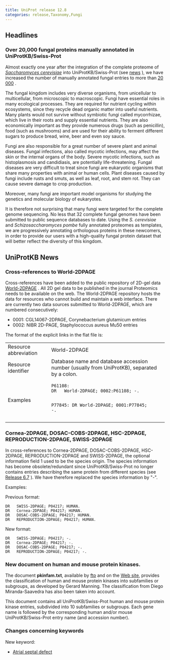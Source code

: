 ```yaml
---
title: UniProt release 12.8
categories: release,Taxonomy,Fungi
---
```


## Headlines

### Over 20,000 fungal proteins manually annotated in UniProtKB/Swiss-Prot

Almost exactly one year after the integration of the complete proteome of [*Saccharomyces cerevisiae*](http://www.ebi.ac.uk/newt/display?search=4932) into UniProtKB/Swiss-Prot (see [news](http://www.uniprot.org/news/2007/01/09/release) ), we have increased the number of manually annotated fungal entries to more than [20 000](http://www.uniprot.org/uniprot/?query=taxonomy:fungi+AND+reviewed:yes) .

The fungal kingdom includes very diverse organisms, from unicellular to multicellular, from microscopic to macroscopic. Fungi have essential roles in many ecological processes. They are required for nutrient cycling within ecosystems, since they recycle dead organic matter into useful nutrients. Many plants would not survive without symbiotic fungi called mycorrhizae, which live in their roots and supply essential nutrients. They are also economically important as they provide numerous drugs (such as penicillin), food (such as mushrooms) and are used for their ability to ferment different sugars to produce bread, wine, beer and even soy sauce.

Fungi are also responsible for a great number of severe plant and animal diseases. Fungal infections, also called mycotic infections, may affect the skin or the internal organs of the body. Severe mycotic infections, such as histoplasmosis and candidiasis, are potentially life-threatening. Fungal diseases are very difficult to treat since fungi are eukaryotic organisms that share many properties with animal or human cells. Plant diseases caused by fungi include rusts and smuts, as well as leaf, root, and stem rot. They can cause severe damage to crop production.

Moreover, many fungi are important model organisms for studying the genetics and molecular biology of eukaryotes.

It is therefore not surprising that many fungi were targeted for the complete genome sequencing. No less that 32 complete fungal genomes have been submitted to public sequence databases to date. Using the *S. cerevisiae* and *Schizosaccharomyces pombe* fully annotated proteomes as templates, we are progressively annotating orthologous proteins in these newcomers, in order to provide our users with a high-quality fungal protein dataset that will better reflect the diversity of this kingdom.

## UniProtKB News

### Cross-references to World-2DPAGE

Cross-references have been added to the public repository of 2D-gel data [World-2DPAGE](http://world-2dpage.expasy.org/) . All 2D gel data to be published in the journal Proteomics needs to be available on the web. The World-2DPAGE repository hosts the data for resources who cannot build and maintain a web interface. There are currently two data sources submitted to World-2DPAGE, which are numbered consecutively:

-   0001: CGL14067-2DPAGE, Corynebacterium glutamicum entries
-   0002: NIBR 2D-PAGE, Staphylococcus aureus Mu50 entries

The format of the explicit links in the flat file is:

<table><colgroup><col style="width: 27%" /><col style="width: 72%" /></colgroup><tbody><tr class="odd"><td>Resource abbreviation</td><td>World-2DPAGE</td></tr><tr class="even"><td>Resource identifier</td><td>Database name and database accession number (usually from UniProtKB), separated by a colon.</td></tr><tr class="odd"><td>Examples</td><td><pre><code>P61108:
DR   World-2DPAGE; 0002:P61108; -.

P77845:
DR   World-2DPAGE; 0001:P77845; -.</code></pre></td></tr></tbody></table>

### Cornea-2DPAGE, DOSAC-COBS-2DPAGE, HSC-2DPAGE, REPRODUCTION-2DPAGE, SWISS-2DPAGE

In cross-references to Cornea-2DPAGE, DOSAC-COBS-2DPAGE, HSC-2DPAGE, REPRODUCTION-2DPAGE and SWISS-2DPAGE, the optional information field 1 used to be the species origin. The species information has become obsolete/redundant since UniProtKB/Swiss-Prot no longer contains entries describing the same protein from different species (see [Release 6.7](http://www.uniprot.org/news/2005/12/20/release) ). We have therefore replaced the species information by "-".

Examples:

Previous format:

    DR   SWISS-2DPAGE; P04217; HUMAN.
    DR   Cornea-2DPAGE; P04217; HUMAN.
    DR   DOSAC-COBS-2DPAGE; P04217; HUMAN.
    DR   REPRODUCTION-2DPAGE; P04217; HUMAN.

New format:

    DR   SWISS-2DPAGE; P04217; -.
    DR   Cornea-2DPAGE; P04217; -.
    DR   DOSAC-COBS-2DPAGE; P04217; -.
    DR   REPRODUCTION-2DPAGE; P04217; -.

### New document on human and mouse protein kinases.

The document **pkinfam.txt**, available by [ftp](ftp://ftp.uniprot.org/pub/databases/uniprot/knowledgebase/docs/pkinfam.txt) and on the [Web site](http://www.uniprot.org/docs/pkinfam), provides the classification of human and mouse protein kinases into subfamilies or subgroups, as developed by Gerard Manning. The classification from Diego Miranda-Saavedra has also been taken into account.

This document contains all UniProtKB/Swiss-Prot human and mouse protein kinase entries, subdivided into 10 subfamilies or subgroups. Each gene name is followed by the corresponding human and/or mouse UniProtKB/Swiss-Prot entry name (and accession number).

### Changes concerning keywords

New keyword:

-   [Atrial septal defect](http://www.uniprot.org/keywords/KW-0976)
